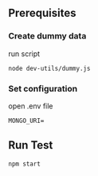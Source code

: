 ## Prerequisites
### Create dummy data
run script
```
node dev-utils/dummy.js
```
### Set configuration
open .env file
```
MONGO_URI=
```

## Run Test
```
npm start
```